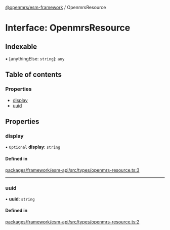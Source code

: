 [@openmrs/esm-framework](../API.md) / OpenmrsResource

# Interface: OpenmrsResource

## Indexable

▪ [anythingElse: `string`]: `any`

## Table of contents

### Properties

- [display](OpenmrsResource.md#display)
- [uuid](OpenmrsResource.md#uuid)

## Properties

### display

• `Optional` **display**: `string`

#### Defined in

[packages/framework/esm-api/src/types/openmrs-resource.ts:3](https://github.com/openmrs/openmrs-esm-core/blob/main/packages/framework/esm-api/src/types/openmrs-resource.ts#L3)

___

### uuid

• **uuid**: `string`

#### Defined in

[packages/framework/esm-api/src/types/openmrs-resource.ts:2](https://github.com/openmrs/openmrs-esm-core/blob/main/packages/framework/esm-api/src/types/openmrs-resource.ts#L2)
